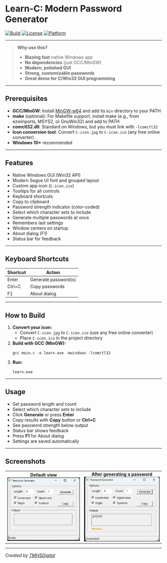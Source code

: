 # Learn-C: Modern Password Generator

[![Build](https://img.shields.io/badge/build-passing-brightgreen)](https://github.com/TMHSDigital/Learn-C)
[![License](https://img.shields.io/badge/license-MIT-blue)](LICENSE)
[![Platform](https://img.shields.io/badge/platform-Windows%2010+-lightgrey)](#)

---

> **Why use this?**
>
> - **Blazing fast** native Windows app
> - **No dependencies** (just GCC/MinGW)
> - **Modern, polished GUI**
> - **Strong, customizable passwords**
> - **Great demo for C/Win32 GUI programming**

---

## Prerequisites
- **GCC/MinGW**: Install [MinGW-w64](https://www.mingw-w64.org/) and add its `bin` directory to your PATH
- **make** (optional): For Makefile support, install make (e.g., from ezwinports, MSYS2, or GnuWin32) and add to PATH
- **comctl32.dll**: Standard on Windows, but you must link with `-lcomctl32`
- **Icon conversion tool**: Convert `C-icon.jpg` to `C-icon.ico` (any free online converter)
- **Windows 10+** recommended

---

## Features
- Native Windows GUI (Win32 API)
- Modern Segoe UI font and grouped layout
- Custom app icon (`C-icon.ico`)
- Tooltips for all controls
- Keyboard shortcuts
- Copy to clipboard
- Password strength indicator (color-coded)
- Select which character sets to include
- Generate multiple passwords at once
- Remembers last settings
- Window centers on startup
- About dialog (F1)
- Status bar for feedback

---

## Keyboard Shortcuts
| Shortcut   | Action                  |
|-----------|-------------------------|
| Enter     | Generate password(s)    |
| Ctrl+C    | Copy passwords          |
| F1        | About dialog            |

---

## How to Build
1. **Convert your icon:**
   - Convert `C-icon.jpg` to `C-icon.ico` (use any free online converter)
   - Place `C-icon.ico` in the project directory
2. **Build with GCC (MinGW):**
   ```
   gcc main.c -o learn.exe -mwindows -lcomctl32
   ```
3. **Run:**
   ```
   learn.exe
   ```

---

## Usage
- Set password length and count
- Select which character sets to include
- Click **Generate** or press **Enter**
- Copy results with **Copy** button or **Ctrl+C**
- See password strength below output
- Status bar shows feedback
- Press **F1** for About dialog
- Settings are saved automatically

---

## Screenshots
<table>
<tr>
<td align="center"><b>Default view</b><br><img src="step-1.png" width="350"></td>
<td align="center"><b>After generating a password</b><br><img src="step-2.png" width="350"></td>
</tr>
</table>

---

_Created by [TMHSDigital](https://github.com/TMHSDigital)_